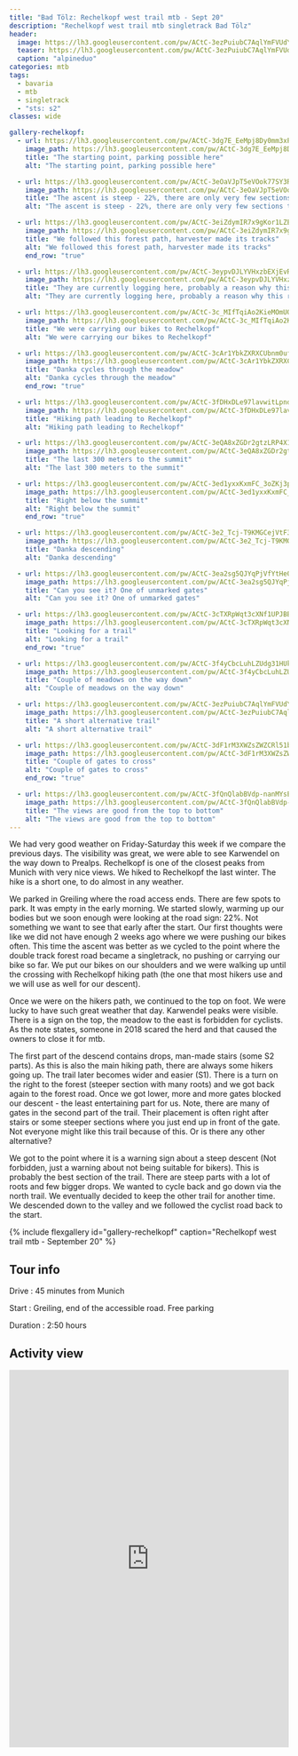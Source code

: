 ```yaml
---
title: "Bad Tölz: Rechelkopf west trail mtb - Sept 20"
description: "Rechelkopf west trail mtb singletrack Bad Tölz"
header:
  image: https://lh3.googleusercontent.com/pw/ACtC-3ezPuiubC7AqlYmFVUdY1lyOwIRKAOVA2GcLwOQ505r7iCg53GyL-sCiPXXsQGQ0KVHOkqau5ds-r1QwwcqK7oVjHBJ56kTlEaTEyn5gkXP0xUT1sY7MYx2L4SJ6jmR_jsZkwRHMj1hBlmkSntDGZMGYA=w1756-h1316-no?authuser=0
  teaser: https://lh3.googleusercontent.com/pw/ACtC-3ezPuiubC7AqlYmFVUdY1lyOwIRKAOVA2GcLwOQ505r7iCg53GyL-sCiPXXsQGQ0KVHOkqau5ds-r1QwwcqK7oVjHBJ56kTlEaTEyn5gkXP0xUT1sY7MYx2L4SJ6jmR_jsZkwRHMj1hBlmkSntDGZMGYA=w800-h300-no?authuser=0
  caption: "alpineduo"
categories: mtb
tags:
  - bavaria
  - mtb
  - singletrack
  - "sts: s2"
classes: wide

gallery-rechelkopf:
  - url: https://lh3.googleusercontent.com/pw/ACtC-3dg7E_EeMpj8Dy0mm3xPkjTZ9Gfkm8WC2fmdDE_jQysM6imYV8O3uJiowo5Uhy7laCA4uSyhdiVvzKL8n_ACor4q3CHUkEwUovEqLcWTK0aI_5ciSHTVtY1Pg6vCwkIJl7VswNW_UsU_vP-OhGvuCaO1w=w1756-h1316-no?authuser=0
    image_path: https://lh3.googleusercontent.com/pw/ACtC-3dg7E_EeMpj8Dy0mm3xPkjTZ9Gfkm8WC2fmdDE_jQysM6imYV8O3uJiowo5Uhy7laCA4uSyhdiVvzKL8n_ACor4q3CHUkEwUovEqLcWTK0aI_5ciSHTVtY1Pg6vCwkIJl7VswNW_UsU_vP-OhGvuCaO1w=w400-h300-no?authuser=0
    title: "The starting point, parking possible here"
    alt: "The starting point, parking possible here"

  - url: https://lh3.googleusercontent.com/pw/ACtC-3eOaVJpT5eVOok77SY3RJCV6Y1E-jQ_7kjuH7ObDtkPV4Y9SZcer0KDbXFoX4gGaQP-NLEY-lQwSNhWnxY-VsII_Y2EXUdxVFTRxbGBiswM3oxgApBSYrrQG8hbIDoLThFplp8Bn9xHUwKLxv4X6y7wiw=w988-h1316-no?authuser=0
    image_path: https://lh3.googleusercontent.com/pw/ACtC-3eOaVJpT5eVOok77SY3RJCV6Y1E-jQ_7kjuH7ObDtkPV4Y9SZcer0KDbXFoX4gGaQP-NLEY-lQwSNhWnxY-VsII_Y2EXUdxVFTRxbGBiswM3oxgApBSYrrQG8hbIDoLThFplp8Bn9xHUwKLxv4X6y7wiw=w300-h400-no?authuser=0
    title: "The ascent is steep - 22%, there are only very few sections to rest"
    alt: "The ascent is steep - 22%, there are only very few sections to rest"

  - url: https://lh3.googleusercontent.com/pw/ACtC-3eiZdymIR7x9gKor1LZEZDF9afntfpMyFXriWNTYHUc72QfjbiK6i0_b2b-NirNBVuUj4MQSTgNYlLxlVDkIboIW2ln80Nt6lZ84_PyYeSHw2u75m3M-7X7TGd_IHQlzW5P-v1kNOAOGN8pl8LblSXFjA=w988-h1316-no?authuser=0
    image_path: https://lh3.googleusercontent.com/pw/ACtC-3eiZdymIR7x9gKor1LZEZDF9afntfpMyFXriWNTYHUc72QfjbiK6i0_b2b-NirNBVuUj4MQSTgNYlLxlVDkIboIW2ln80Nt6lZ84_PyYeSHw2u75m3M-7X7TGd_IHQlzW5P-v1kNOAOGN8pl8LblSXFjA=w300-h400-no?authuser=0
    title: "We followed this forest path, harvester made its tracks"
    alt: "We followed this forest path, harvester made its tracks"
    end_row: "true"

  - url: https://lh3.googleusercontent.com/pw/ACtC-3eypvDJLYVHxzbEXjEvRzPfYbLkrQdSHPnah_3ciIIwY-I4pZ66qfcGoICiOtDLEH0XzmmFp1S2yVS-KSB9I_508UWkEWS_TOzRqGlMdr_jAWN52b7Pe4Ttd-cjgpIUYLWzSMvoCMoUagm4PAytX-_svA=w988-h1316-no?authuser=0
    image_path: https://lh3.googleusercontent.com/pw/ACtC-3eypvDJLYVHxzbEXjEvRzPfYbLkrQdSHPnah_3ciIIwY-I4pZ66qfcGoICiOtDLEH0XzmmFp1S2yVS-KSB9I_508UWkEWS_TOzRqGlMdr_jAWN52b7Pe4Ttd-cjgpIUYLWzSMvoCMoUagm4PAytX-_svA=w300-h400-no?authuser=0
    title: "They are currently logging here, probably a reason why this road was reinforced"
    alt: "They are currently logging here, probably a reason why this road was reinforced"

  - url: https://lh3.googleusercontent.com/pw/ACtC-3c_MIfTqiAo2KieMOmUQJODjkClhpm-RgxnBpzwKnf-R8o_f_fl3t6Cba0gh9og9eeIsKMZstu73flyoXPZFiDtZWZ4ywYSKcn59dHZZ-rSUlRUTWOdtivqwzRF8XDbs2Xz_ZTiR8GhGiTXtBKVqyv7wA=w988-h1316-no?authuser=0
    image_path: https://lh3.googleusercontent.com/pw/ACtC-3c_MIfTqiAo2KieMOmUQJODjkClhpm-RgxnBpzwKnf-R8o_f_fl3t6Cba0gh9og9eeIsKMZstu73flyoXPZFiDtZWZ4ywYSKcn59dHZZ-rSUlRUTWOdtivqwzRF8XDbs2Xz_ZTiR8GhGiTXtBKVqyv7wA=w300-h400-no?authuser=0
    title: "We were carrying our bikes to Rechelkopf"
    alt: "We were carrying our bikes to Rechelkopf"

  - url: https://lh3.googleusercontent.com/pw/ACtC-3cAr1YbkZXRXCUbnm0ufLrmWqag0gMy6iHuB7-QmdtRgGQmeIbVKlJ9dxmIw8pYNUY4SsAF5DFDI_XTI6QCDLPRO1Aod95dhZItOwT1t-zQ7nnY4Y0N0xRaYW_T5Oj_zph4PQ0329oReBMA7e6uk3kNLw=w988-h1316-no?authuser=0
    image_path: https://lh3.googleusercontent.com/pw/ACtC-3cAr1YbkZXRXCUbnm0ufLrmWqag0gMy6iHuB7-QmdtRgGQmeIbVKlJ9dxmIw8pYNUY4SsAF5DFDI_XTI6QCDLPRO1Aod95dhZItOwT1t-zQ7nnY4Y0N0xRaYW_T5Oj_zph4PQ0329oReBMA7e6uk3kNLw=w300-h400-no?authuser=0
    title: "Danka cycles through the meadow"
    alt: "Danka cycles through the meadow"
    end_row: "true"

  - url: https://lh3.googleusercontent.com/pw/ACtC-3fDHxDLe97lavwitLpndyNFLm_N1vhcxCw8rX81RRBUyIf1wgBT0PX44u4RiNjFlPvMqkr6payzAzIwgUKwj0YRtpT9qSyjiTDOq1negHuSTn2W5GFfGQH2phTupPw_ZDRi6OTSiioxIWnV0srF7RNn-A=w988-h1316-no?authuser=0
    image_path: https://lh3.googleusercontent.com/pw/ACtC-3fDHxDLe97lavwitLpndyNFLm_N1vhcxCw8rX81RRBUyIf1wgBT0PX44u4RiNjFlPvMqkr6payzAzIwgUKwj0YRtpT9qSyjiTDOq1negHuSTn2W5GFfGQH2phTupPw_ZDRi6OTSiioxIWnV0srF7RNn-A=w300-h400-no?authuser=0
    title: "Hiking path leading to Rechelkopf"
    alt: "Hiking path leading to Rechelkopf"

  - url: https://lh3.googleusercontent.com/pw/ACtC-3eQA8xZGDr2gtzLRP4X1z-w_xhxUYf8Hv6iPBo4OPo0lNI0-cyLMJZgHEDHSTqvlGCED-M9gAUlNOfqcjghw-XA68tJqmbWCygeDv-p6Tlmbg6Mithf96B6MfWdxzkj-WH1wehiPtNATmtCd4YbV5KIEA=w988-h1316-no?authuser=0
    image_path: https://lh3.googleusercontent.com/pw/ACtC-3eQA8xZGDr2gtzLRP4X1z-w_xhxUYf8Hv6iPBo4OPo0lNI0-cyLMJZgHEDHSTqvlGCED-M9gAUlNOfqcjghw-XA68tJqmbWCygeDv-p6Tlmbg6Mithf96B6MfWdxzkj-WH1wehiPtNATmtCd4YbV5KIEA=w300-h400-no?authuser=0
    title: "The last 300 meters to the summit"
    alt: "The last 300 meters to the summit"

  - url: https://lh3.googleusercontent.com/pw/ACtC-3ed1yxxKxmFC_3oZKj3pw5ky8OnxiNniiyj8EvyQ2GJtcVXmQQ403SEP0dqKakiNOyLX4HqE5dv70jWre9MD_LVBBt5zF2oKq3GG645zqhHhUbQTWUb_OgoGriWSVH7Le6ma0TBVK5dsYTnuUOjBHgXZA=w988-h1316-no?authuser=0
    image_path: https://lh3.googleusercontent.com/pw/ACtC-3ed1yxxKxmFC_3oZKj3pw5ky8OnxiNniiyj8EvyQ2GJtcVXmQQ403SEP0dqKakiNOyLX4HqE5dv70jWre9MD_LVBBt5zF2oKq3GG645zqhHhUbQTWUb_OgoGriWSVH7Le6ma0TBVK5dsYTnuUOjBHgXZA=w300-h400-no?authuser=0
    title: "Right below the summit"
    alt: "Right below the summit"
    end_row: "true"

  - url: https://lh3.googleusercontent.com/pw/ACtC-3e2_Tcj-T9KMGCejVtF3h06OWYe70kPljD0By1NeuZB-xxGH1TnRR3FlJZ2Sz4wIzNKJaF5_w4ETWikm_57sPoOjzXCsBQqGNkHB4pE4tD0awwHTeHdQPhSDVpNIYg8HISlXkrdbLppC5xVEKMvd6eu2A=w988-h1316-no?authuser=0
    image_path: https://lh3.googleusercontent.com/pw/ACtC-3e2_Tcj-T9KMGCejVtF3h06OWYe70kPljD0By1NeuZB-xxGH1TnRR3FlJZ2Sz4wIzNKJaF5_w4ETWikm_57sPoOjzXCsBQqGNkHB4pE4tD0awwHTeHdQPhSDVpNIYg8HISlXkrdbLppC5xVEKMvd6eu2A=w300-h400-no?authuser=0
    title: "Danka descending"
    alt: "Danka descending"

  - url: https://lh3.googleusercontent.com/pw/ACtC-3ea2sg5QJYqPjVfYtHe0XE15Od9u9bJ7NwySdKYjoY8WfzPTX_pLf3MkIAsTyfFA1B5Ge_VdC9YW9NNJOu8x0fv7U9weCOvIxMBl0KNziniLLPxX9C4Sn7bH9v3nYuzrTV8qf0Tny-bLRvfOgYPXa4qjw=w1756-h1316-no?authuser=0
    image_path: https://lh3.googleusercontent.com/pw/ACtC-3ea2sg5QJYqPjVfYtHe0XE15Od9u9bJ7NwySdKYjoY8WfzPTX_pLf3MkIAsTyfFA1B5Ge_VdC9YW9NNJOu8x0fv7U9weCOvIxMBl0KNziniLLPxX9C4Sn7bH9v3nYuzrTV8qf0Tny-bLRvfOgYPXa4qjw=w400-h300-no?authuser=0
    title: "Can you see it? One of unmarked gates"
    alt: "Can you see it? One of unmarked gates"

  - url: https://lh3.googleusercontent.com/pw/ACtC-3cTXRpWqt3cXNf1UPJBBYS1Vdjvs2ilOXAFnnuTmHc-YDl3Jtm9Nvh1B9NCrTwiiOxGTHMxaeWYXp8FSeg1e5LgtrqQKAmxNaaNxCtIsa1O5Fz78bzdOO3GsWMgKYHRSN6CbmD1jIzmtURIkyeidM4EKw=w988-h1316-no?authuser=0
    image_path: https://lh3.googleusercontent.com/pw/ACtC-3cTXRpWqt3cXNf1UPJBBYS1Vdjvs2ilOXAFnnuTmHc-YDl3Jtm9Nvh1B9NCrTwiiOxGTHMxaeWYXp8FSeg1e5LgtrqQKAmxNaaNxCtIsa1O5Fz78bzdOO3GsWMgKYHRSN6CbmD1jIzmtURIkyeidM4EKw=w300-h400-no?authuser=0
    title: "Looking for a trail"
    alt: "Looking for a trail"
    end_row: "true"

  - url: https://lh3.googleusercontent.com/pw/ACtC-3f4yCbcLuhLZUdg31HUkzgUb8y81Z3S727rLRHul-QMJcHlxqKFqvbuVioUEYgbAlG1sDHfOjhtbi4PsGLEvmkkZzoTtZ6JeS6bT62-vv2vqlEhbBplMQyNCyST_tsIc1nzsh_tSRWgX0KcXMAwf_LMIg=w988-h1316-no?authuser=0
    image_path: https://lh3.googleusercontent.com/pw/ACtC-3f4yCbcLuhLZUdg31HUkzgUb8y81Z3S727rLRHul-QMJcHlxqKFqvbuVioUEYgbAlG1sDHfOjhtbi4PsGLEvmkkZzoTtZ6JeS6bT62-vv2vqlEhbBplMQyNCyST_tsIc1nzsh_tSRWgX0KcXMAwf_LMIg=w300-h400-no?authuser=0
    title: "Couple of meadows on the way down"
    alt: "Couple of meadows on the way down"

  - url: https://lh3.googleusercontent.com/pw/ACtC-3ezPuiubC7AqlYmFVUdY1lyOwIRKAOVA2GcLwOQ505r7iCg53GyL-sCiPXXsQGQ0KVHOkqau5ds-r1QwwcqK7oVjHBJ56kTlEaTEyn5gkXP0xUT1sY7MYx2L4SJ6jmR_jsZkwRHMj1hBlmkSntDGZMGYA=w1756-h1316-no?authuser=0
    image_path: https://lh3.googleusercontent.com/pw/ACtC-3ezPuiubC7AqlYmFVUdY1lyOwIRKAOVA2GcLwOQ505r7iCg53GyL-sCiPXXsQGQ0KVHOkqau5ds-r1QwwcqK7oVjHBJ56kTlEaTEyn5gkXP0xUT1sY7MYx2L4SJ6jmR_jsZkwRHMj1hBlmkSntDGZMGYA=w400-h300-no?authuser=0
    title: "A short alternative trail"
    alt: "A short alternative trail"

  - url: https://lh3.googleusercontent.com/pw/ACtC-3dF1rM3XWZsZWZCRl51b8qyPO6RKQzjDv8JRzptq_kED7KdR2ENhX1_ADKSQaViDbf2VE5c1Vje5RUuF9cV_VfBcZCeDTDbv9U3BMxegzHLyaqqbM2xTJyCdWsCtAfisGLuMIS1qNhbr7yF38v7_zkMfg=w988-h1316-no?authuser=0
    image_path: https://lh3.googleusercontent.com/pw/ACtC-3dF1rM3XWZsZWZCRl51b8qyPO6RKQzjDv8JRzptq_kED7KdR2ENhX1_ADKSQaViDbf2VE5c1Vje5RUuF9cV_VfBcZCeDTDbv9U3BMxegzHLyaqqbM2xTJyCdWsCtAfisGLuMIS1qNhbr7yF38v7_zkMfg=w300-h400-no?authuser=0
    title: "Couple of gates to cross"
    alt: "Couple of gates to cross"
    end_row: "true"

  - url: https://lh3.googleusercontent.com/pw/ACtC-3fQnQlabBVdp-nanMYsEKLNXfj-rXWzntVqv5WLJ9jKMNWgzSL5ZNeBN3k0os38QS51J9kwGN5O4c9on8vQzLmybQLuheAYQh1U7V_JX14hEGaZ_5WZoMJF05e4hBf4uk9GyXeo1T8WlWV8xrICeKui8g=w988-h1316-no?authuser=0
    image_path: https://lh3.googleusercontent.com/pw/ACtC-3fQnQlabBVdp-nanMYsEKLNXfj-rXWzntVqv5WLJ9jKMNWgzSL5ZNeBN3k0os38QS51J9kwGN5O4c9on8vQzLmybQLuheAYQh1U7V_JX14hEGaZ_5WZoMJF05e4hBf4uk9GyXeo1T8WlWV8xrICeKui8g=w300-h400-no?authuser=0
    title: "The views are good from the top to bottom"
    alt: "The views are good from the top to bottom"
---
```


We had very good weather on Friday-Saturday this week if we compare the previous days. The visibility was great, we were able to see Karwendel on the way down to Prealps. Rechelkopf is one of the closest peaks from Munich with very nice views. We hiked to Rechelkopf the last winter. The hike is a short one, to do almost in any weather.

We parked in Greiling where the road access ends. There are few spots to park. It was empty in the early morning. We started slowly, warming up our bodies but we soon enough were looking at the road sign: 22%. Not something we want to see that early after the start. Our first thoughts were like we did not have enough 2 weeks ago where we were pushing our bikes often. This time the ascent was better as we cycled to the point where the double track forest road became a singletrack, no pushing or carrying our bike so far. We put our bikes on our shoulders and we were walking up until the crossing with Rechelkopf hiking path (the one that most hikers use and we will use as well for our descent).

Once we were on the hikers path, we continued to the top on foot. We were lucky to have such great weather that day. Karwendel peaks were visible. There is a sign on the top, the meadow to the east is forbidden for cyclists. As the note states, someone in 2018 scared the herd and that caused the owners to close it for mtb.

The first part of the descend contains drops, man-made stairs (some S2 parts). As this is also the main hiking path, there are always some hikers going up. The trail later becomes wider and easier (S1). There is a turn on the right to the forest (steeper section with many roots) and we got back again to the forest road. Once we got lower, more and more gates blocked our descent - the least entertaining part for us. Note, there are many of gates in the second part of the trail. Their placement is often right after stairs or some steeper sections where you just end up in front of the gate. Not everyone might like this trail because of this. Or is there any other alternative?

We got to the point where it is a warning sign about a steep descent (Not forbidden, just a warning about not being suitable for bikers). This is probably the best section of the trail. There are steep parts with a lot of roots and few bigger drops. We wanted to cycle back and go down via the north trail. We eventually decided to keep the other trail for another time. We descended down to the valley and we followed the cyclist road back to the start.

{% include flexgallery id="gallery-rechelkopf" caption="Rechelkopf west trail mtb - September 20" %}

## Tour info

Drive
: 45 minutes from Munich

Start
: Greiling, end of the accessible road. Free parking

Duration
: 2:50 hours

## Activity view

<iframe src="https://www.komoot.com/tour/251963759/embed?profile=1" width="100%" height="680" frameborder="0" scrolling="no"></iframe>
